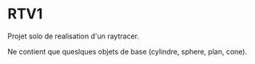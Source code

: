 # RTV1

Projet solo de realisation d'un raytracer.

Ne contient que queslques objets de base (cylindre, sphere, plan, cone).

